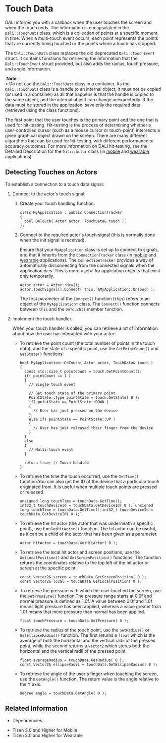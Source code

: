 # Touch Data



DALi informs you with a callback when the user touches the screen and when the touch ends. The information is encapsulated in the `Dali::TouchData` class, which is a collection of points at a specific moment in time. When a multi-touch event occurs, each point represents the points that are currently being touched or the points where a touch has stopped.

The `Dali::TouchData` class replaces the old deprecated `Dali::TouchEvent` struct. It contains functions for retrieving the information that the `Dali::TouchEvent` struct provided, but also adds the radius, touch pressure, and angle information.

​        **Note**  
        > Do not use the `Dali::TouchData` class in a container.	 As the `Dali::TouchData` class is a handle to an internal object, it must not be copied (or used in a container) as all that happens is that the handle is copied to the same object, and the internal object can change unexpectedly. If the data must be stored in the application, save only the required data (retrieved using the class functions).    

The first point that the user touches is the primary point and the one that is used for hit-testing. Hit-testing is the process of determining whether a user-controlled cursor (such as a mouse cursor or touch-point) intersects a given graphical object drawn on the screen. There are many different algorithms that can be used for hit-testing, with different performance or accuracy outcomes. For more information on DALi hit-testing, see the Detailed Description for the `Dali::Actor` class (in [mobile](http://org.tizen.native.mobile.apireference/classDali_1_1Actor.html#details) and [wearable](http://org.tizen.native.wearable.apireference/classDali_1_1Actor.html#details) applications).

## Detecting Touches on Actors

To establish a connection to a touch data signal:

1. Connect to the actor's touch signal:

   1. Create your touch handling function:

      ```
      class MyApplication : public ConnectionTracker
      {
        bool OnTouch( Actor actor, TouchData& touch );
      };
      ```

   2. Connect to the required actor's touch signal (this is normally done when the init signal is received).

      Ensure that your `MyApplication` class is set up to connect to signals, and that it inherits from the `ConnectionTracker` class (in [mobile](http://org.tizen.native.mobile.apireference/classDali_1_1ConnectionTracker.html) and [wearable](http://org.tizen.native.wearable.apireference/classDali_1_1ConnectionTracker.html) applications). The `ConnectionTracker` provides a way of automatically disconnecting from the connected signals when the application dies. This is more useful for application objects that exist only temporarily.

      ```
      Actor actor = Actor::New();
      actor.TouchSignal().Connect( this, &MyApplication::OnTouch );
      ```

      The first parameter of the `Connect()` function (`this`) refers to an object of the `MyApplication*` class. The `Connect()` function connects between `this` and the `OnTouch()` member function.

2. Implement the touch handler.

   When your touch handler is called, you can retrieve a lot of information about how the user has interacted with your actor:

   - To retrieve the point count (the total number of points in the touch data), and the state of a specific point, use the `GetPointCount()` and `GetState()` functions:

     ```
     bool MyApplication::OnTouch( Actor actor, TouchData& touch )
     {
       const std::size_t pointCount = touch.GetPointCount();
       if( pointCount == 1 )
       {
         // Single touch event

         // Get touch state of the primary point
         PointState::Type pointState = touch.GetState( 0 );
         if( pointState == PointState::DOWN )
         {
           // User has just pressed on the device
         }
         else if( pointState == PointState::UP )
         {
           // User has just released their finger from the device
         }
       }
       else
       {
         // Multi-touch event
       }

       return true; // Touch handled
     }
     ```

   - To retrieve the time the touch occurred, use the `GetTime()` function.You can also get the ID of the device that a particular touch originated from. It is useful when multiple touch points are pressed or released.

     ```
     unsigned long touchTime = touchData.GetTime();
     int32_t touchDeviceId = touchData.GetDeviceId( 0 );`unsigned long touchTime = touchData.GetTime();int32_t touchDeviceId = touchData.GetDeviceId( 0 );`
     ```

   - To retrieve the hit actor (the actor that was underneath a specific point), use the `GetHitActor()` function. The hit actor can be useful, as it can be a child of the actor that has been given as a parameter.

     `Actor hitActor = touchData.GetHitActor( 0 );`

   - To retrieve the local hit actor and screen positions, use the `GetLocalPosition()` and `GetScreenPosition()` functions. The function returns the coordinates relative to the top left of the hit actor or screen at the specific point.

     ```
     const Vector2& screen = touchData.GetScreenPosition( 0 );
     const Vector2& local = touchData.GetLocalPosition( 0 );
     ```

   - To retrieve the pressure with which the user touched the screen, use the `GetPressure()` function.The pressure range starts at 0.0f and normal pressure is defined as 1.0f. A value between 0.0f and 1.0f means light pressure has been applied, whereas a value greater than 1.0f means that more pressure than normal has been applied.

     `float touchPressure = touchData.GetPressure( 0 );`

   - To retrieve the radius of the touch point, use the `GetRadius()` or `GetEllipseRadius()` function. The first returns a `float` which is the average of both the horizontal and the vertical radii of the pressed point, while the second returns a `Vector2` which stores both the horizontal and the vertical radii of the pressed point.

     ```
     float averageRadius = touchData.GetRadius( 0 );
     const Vector2& ellipseRadii = touchData.GetEllipseRadius( 0 );
     ```

   - To retrieve the angle of the user's finger when touching the screen, use the `GetAngle()` function. The return value is the angle relative to the Y axis.

     `Degree angle = touchData.GetAngle( 0 );`

## Related Information
* Dependencies
 - Tizen 3.0 and Higher for Mobile
 - Tizen 3.0 and Higher for Wearable
